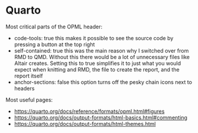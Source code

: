 # Quarto

Most critical parts of the OPML header: 
- code-tools: true
    this makes it possible to see the source code by pressing a button at the top right
- self-contained: true
    this was the main reason why I switched over from RMD to QMD. Without this there would be a lot of unnecessary files like Altair creates. Setting this to true simplifies it to just what you would expect when knitting and RMD, the file to create the report, and the report itself
- anchor-sections: false
    this option turns off the pesky chain icons next to headers
    
    
 Most useful pages: 
 - https://quarto.org/docs/reference/formats/opml.html#figures
 - https://quarto.org/docs/output-formats/html-basics.html#commenting
 - https://quarto.org/docs/output-formats/html-themes.html
